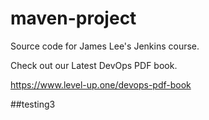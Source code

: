 # maven-project
Source code for James Lee's Jenkins course.

Check out our Latest DevOps PDF book.

https://www.level-up.one/devops-pdf-book

##testing3
